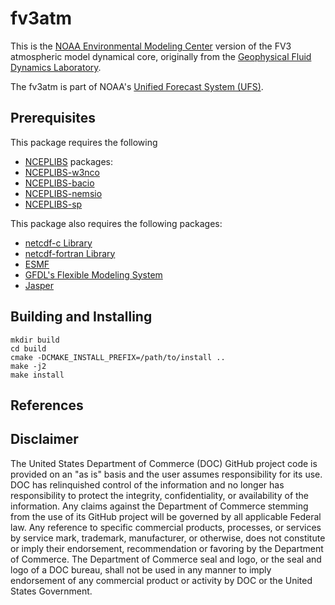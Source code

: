 
# fv3atm

This is the [NOAA Environmental Modeling
Center](https://www.emc.ncep.noaa.gov/emc_new.php) version of the FV3
atmospheric model dynamical core, originally from the [Geophysical
Fluid Dynamics Laboratory](https://www.gfdl.noaa.gov/).

The fv3atm is part of NOAA's [Unified Forecast System
(UFS)](https://ufscommunity.org/).

## Prerequisites

This package requires the following
 - [NCEPLIBS](https://github.com/NOAA-EMC/NCEPLIBS) packages:
 - [NCEPLIBS-w3nco](https://github.com/NOAA-EMC/NCEPLIBS-w3nco)
 - [NCEPLIBS-bacio](https://github.com/NOAA-EMC/NCEPLIBS-bacio)
 - [NCEPLIBS-nemsio](https://github.com/NOAA-EMC/NCEPLIBS-nemsio)
 - [NCEPLIBS-sp](https://github.com/NOAA-EMC/NCEPLIBS-sp)

This package also requires the following packages:
 - [netcdf-c Library](https://github.com/Unidata/netcdf-c)
 - [netcdf-fortran Library](https://github.com/Unidata/netcdf-fortran)
 - [ESMF](https://github.com/esmf-org/esmf)
 - [GFDL's Flexible Modeling System](https://github.com/NOAA-GFDL/FMS)
 - [Jasper](https://github.com/jasper-software/jasper)

## Building and Installing

```
mkdir build
cd build
cmake -DCMAKE_INSTALL_PREFIX=/path/to/install ..
make -j2
make install
```

## References

## Disclaimer

The United States Department of Commerce (DOC) GitHub project code is
provided on an "as is" basis and the user assumes responsibility for
its use. DOC has relinquished control of the information and no longer
has responsibility to protect the integrity, confidentiality, or
availability of the information. Any claims against the Department of
Commerce stemming from the use of its GitHub project will be governed
by all applicable Federal law. Any reference to specific commercial
products, processes, or services by service mark, trademark,
manufacturer, or otherwise, does not constitute or imply their
endorsement, recommendation or favoring by the Department of
Commerce. The Department of Commerce seal and logo, or the seal and
logo of a DOC bureau, shall not be used in any manner to imply
endorsement of any commercial product or activity by DOC or the United
States Government.

